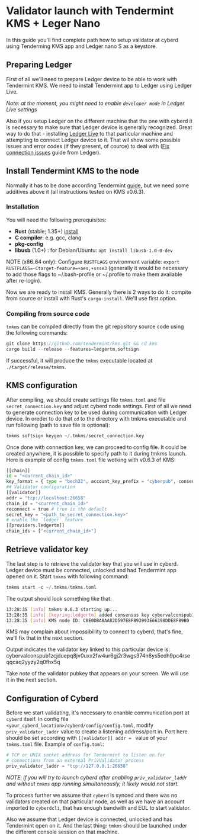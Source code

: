 # Validator launch with Tendermint KMS + Leger Nano

In this guide you'll find complete path how to setup validator at cyberd using Tenderming KMS app and Ledger nano S as a keystore.

## Preparing Ledger

First of all we'll need to prepare Ledger device to be able to work with Tendermint KMS.
We need to install Tendermint app to Ledger using Ledger Live.

*Note: at the moment, you might need to enable `developer mode` in Ledger Live settings*

Also if you setup Ledger on the different machine that the one with cyberd it is necessary to make sure that Ledger device is generally recognized. Great way to do that - installing [Ledger Live](https://shop.ledger.com/pages/ledger-live) to that particular machine and attempting to connect Ledger device to it. That wil show some possible issues and error codes (if they present, of cource) to deal with ([Fix connection issues](https://support.ledger.com/hc/en-us/articles/115005165269-Fix-connection-issues) guide from Ledger).

## Install Tendermint KMS to the node

Normally it has to be done according Tendermint [guide](https://github.com/tendermint/kms), but we need some additives above it (all instructions tested on KMS v0.6.3).

### Installation

You will need the following prerequisites:

- **Rust** (stable; 1.35+) [install](https://rustup.rs/)
- **C compiler**: e.g. gcc, clang
- **pkg-config**
- **libusb** (1.0+) : for Debian/Ubuntu: `apt install libusb-1.0-0-dev`

NOTE (x86_64 only): Configure `RUSTFLAGS` environment variable:
`export RUSTFLAGS=-Ctarget-feature=+aes,+ssse3`  (generally it would be necessary to add those flags to ~/.bash-profile or ~/.profile to make them available after re-login).

Now we are ready to install KMS. Generally there is 2 ways to do it: compite from source or install with Rust's `cargo-install`. We'll use first option.

### Compiling from source code

`tmkms` can be compiled directly from the git repository source code using the following commands:

``` js
git clone https://github.com/tendermint/kms.git && cd kms
cargo build --release --features=ledgertm,softsign
```

If successful, it will produce the `tmkms` executable located at
`./target/release/tmkms`.

## KMS configuration

After compiling, we should create settings file `tmkms.toml` and file `secret_connection.key` and adjust cyberd node settings.
First of all we need to generate connection key to be used during communication with Ledger device. In oreder to do that `cd` to the directory with tmkms executable and run following (path to save file is optional):

```py
tmkms softsign keygen ~/.tmkms/secret_connection.key
```

Once done with connection key, we can proceed to config file. It could be created anywhere, it is possible to specify path to it during tmkms launch.
Here is example of config `tmkms.toml` file wotking with v0.6.3 of KMS:

```py
[[chain]]
id = "<current_chain_id>"
key_format = { type = "bech32", account_key_prefix = "cyberpub", consensus_key_prefix = "cybervalconspub" }
## Validator configuration
[[validator]]
addr = "tcp://localhost:26658"
chain_id = "<current_chain_id>"
reconnect = true # true is the default
secret_key = "<path_to_secret_connection.key>"
# enable the `ledger` feature
[[providers.ledgertm]]
chain_ids = ["<current_chain_id>"]
```

## Retrieve validator key

The last step is to retrieve the validator key that you will use in cyberd. Ledger device must be connected, unlocked and had Tendermint app opened on it.  Start `tmkms` with following command:

```c
tmkms start -c ~/.tmkms/tmkms.toml
```

The output should look something like that:

```bash
13:28:35 [info] tmkms 0.6.3 starting up...
13:28:35 [info] [keyring:ledgertm] added consensus key cybervalconspub1zcjduepq8jv0uxx2fw4ur6gj2r3wgs374n6ys5edh9pc4rseqqcaq2yyzy2q0fhx5q
13:28:35 [info] KMS node ID: C0E0DBA8AA82D597E8F893993E66398DDE8F89B0
```

KMS may complain about impossibillity to connect to cyberd, that's fine, we'll fix that in the next section.

Output indicates the validator key linked to this particular device is: cybervalconspub1zcjduepq8jv0uxx2fw4ur6gj2r3wgs374n6ys5edh9pc4rseqqcaq2yyzy2q0fhx5q

Take *note* of the validator pubkey that appears on your screen. We will use it in the next section.

## Configuration of Cyberd

Before we start validating, it's necessary to enanble communication port at `cyberd` itself.  In config file `<your_cyberd_location>/cyberd/config/config.toml`, modify `priv_validator_laddr` value to create a listening address/port in. Port here should be set according with `[[validator]] addr = ` value of your `tmkms.toml` file.
Example of `config.toml`:

```py
# TCP or UNIX socket address for Tendermint to listen on for
# connections from an external PrivValidator process
priv_validator_laddr = "tcp://127.0.0.1:26658"
```

*NOTE: if you will try to launch cyberd after enabling  `priv_validator_laddr` and without `tmkms` app running simultaneously, it likely would not start.*

To process further we assume that `cyberd` is synced and there was no validators created on that particular node, as well as we have an account imported to `cyberdcli`, that has enough  bandwith and EUL to start validator.

Also we assume that Ledger device is connected, unlocked and has Tendermint open on it. And the last thing: `tmkms` should be launched under the different console session on that machine.
